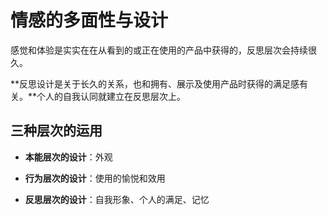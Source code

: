 # 情感的多面性与设计

感觉和体验是实实在在从看到的或正在使用的产品中获得的，反思层次会持续很久。

**反思设计是关于长久的关系，也和拥有、展示及使用产品时获得的满足感有关。**个人的自我认同就建立在反思层次上。

## 三种层次的运用

- **本能层次的设计**：外观

- **行为层次的设计**：使用的愉悦和效用
- **反思层次的设计**：自我形象、个人的满足、记忆

